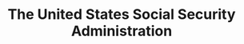 ---
# This topic lives at
# https://digital.gov/topics/the-united-states-social-security-administration

# Topic Title
title: "The United States Social Security Administration"

# description — keep it short and clear
# summary: ""

# Weight
weight: 1

# For more information on managing topics,
# see https://github.com/GSA/digitalgov.gov/wiki/topics
---